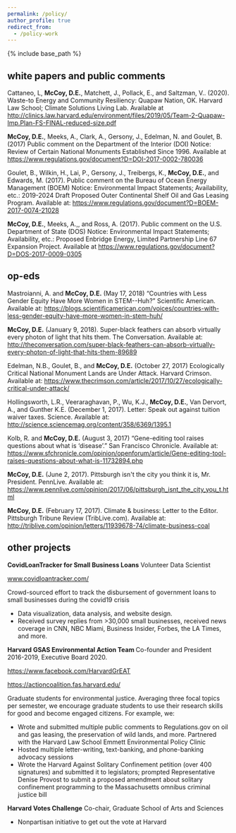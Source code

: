 ```yaml
---
permalink: /policy/
author_profile: true
redirect_from:
  - /policy-work
---
```


{% include base_path %}

## white papers and public comments

Cattaneo, L, <b>McCoy, D.E.</b>, Matchett, J., Pollack, E., and Saltzman, V.. (2020). Waste-to Energy and Community Resiliency: Quapaw Nation, OK. Harvard Law School; Climate Solutions Living Lab. Available at http://clinics.law.harvard.edu/environment/files/2019/05/Team-2-Quapaw-Imp.Plan-FS-FINAL-reduced-size.pdf

<b>McCoy, D.E.</b>, Meeks, A., Clark, A., Gersony, J., Edelman, N. and Goulet, B. (2017) Public comment on the Department of the Interior (DOI) Notice: Review of Certain National Monuments Established Since 1996. Available at https://www.regulations.gov/document?D=DOI-2017-0002-780036

Goulet, B., Wilkin, H., Lai, P., Gersony, J., Treibergs, K., <b>McCoy, D.E.</b>, and Edwards, M.  (2017). Public comment on the Bureau of Ocean Energy Management (BOEM) Notice: Environmental Impact Statements; Availability, etc.: 2019-2024 Draft Proposed Outer Continental Shelf Oil and Gas Leasing Program. Available at: https://www.regulations.gov/document?D=BOEM-2017-0074-21028

<b>McCoy, D.E.</b>, Meeks, A.,, and Ross, A. (2017). Public comment on the U.S. Department of State (DOS) Notice: Environmental Impact Statements; Availability, etc.: Proposed Enbridge Energy, Limited Partnership Line 67 Expansion Project. Available at https://www.regulations.gov/document?D=DOS-2017-0009-0305



## op-eds

Mastroianni, A. and <b>McCoy, D.E.</b> (May 17, 2018) “Countries with Less Gender Equity Have More Women in STEM--Huh?” Scientific American. Available at: https://blogs.scientificamerican.com/voices/countries-with-less-gender-equity-have-more-women-in-stem-huh/

<b>McCoy, D.E.</b> (January 9, 2018). Super-black feathers can absorb virtually every photon of light that hits them. The Conversation. Available at: http://theconversation.com/super-black-feathers-can-absorb-virtually-every-photon-of-light-that-hits-them-89689

Edelman, N.B., Goulet, B., and <b>McCoy, D.E.</b> (October 27, 2017) Ecologically Critical National Monument Lands are Under Attack. Harvard Crimson. Available at: https://www.thecrimson.com/article/2017/10/27/ecologically-critical-under-attack/

Hollingsworth, L.R., Veeraraghavan, P., Wu, K.J., <b>McCoy, D.E.</b>, Van Dervort, A., and Gunther K.E. (December 1, 2017). Letter: Speak out against tuition waiver taxes. Science. Available at: http://science.sciencemag.org/content/358/6369/1395.1

Kolb, R. and <b>McCoy, D.E.</b> (August 3, 2017) “Gene-editing tool raises questions about what is ‘disease’.”  San Francisco Chronicle. Available at: https://www.sfchronicle.com/opinion/openforum/article/Gene-editing-tool-raises-questions-about-what-is-11732894.php

<b>McCoy, D.E.</b> (June 2, 2017). Pittsburgh isn't the city you think it is, Mr. President. PennLive. Available at: https://www.pennlive.com/opinion/2017/06/pittsburgh_isnt_the_city_you_t.html

<b>McCoy, D.E.</b> (February 17, 2017). Climate & business: Letter to the Editor. Pittsburgh Tribune Review (TribLive.com). Available at: http://triblive.com/opinion/letters/11939678-74/climate-business-coal



## other projects

<b>CovidLoanTracker for Small Business Loans</b>
Volunteer Data Scientist 

www.covidloantracker.com/ 

Crowd-sourced effort to track the disbursement of government loans to small businesses during the covid19 crisis 
- Data visualization, data analysis, and website design. 
-	Received survey replies from >30,000 small businesses, received news coverage in CNN, NBC Miami, Business Insider, Forbes, the LA Times, and more.

<b>Harvard GSAS Environmental Action Team </b>
Co-founder and President 2016-2019, Executive Board 2020. 

https://www.facebook.com/HarvardGrEAT

https://actioncoalition.fas.harvard.edu/

Graduate students for environmental justice. Averaging three focal topics per semester, we encourage graduate students to use their research skills for good and become engaged citizens. For example, we:
- Wrote and submitted multiple public comments to Regulations.gov on oil and gas leasing, the preservation of wild lands, and more. Partnered with the Harvard Law School Emmett Environmental Policy Clinic
- Hosted multiple letter-writing, text-banking, and phone-banking advocacy sessions
- Wrote the Harvard Against Solitary Confinement petition (over 400 signatures) and submitted it to legislators; prompted Representative Denise Provost to submit a proposed amendment about solitary confinement programming to the Massachusetts omnibus criminal justice bill

<b>Harvard Votes Challenge</b>
Co-chair, Graduate School of Arts and Sciences 
- Nonpartisan initiative to get out the vote at Harvard

